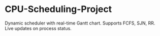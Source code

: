 # CPU-Scheduling-Project
Dynamic scheduler with real-time Gantt chart. Supports FCFS, SJN, RR. Live updates on process status.
